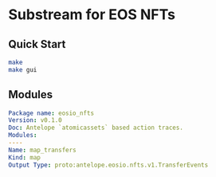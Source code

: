 # Substream for EOS NFTs

## Quick Start
```bash
make
make gui
```

## Modules
```yaml
Package name: eosio_nfts
Version: v0.1.0
Doc: Antelope `atomicassets` based action traces.
Modules:
----
Name: map_transfers
Kind: map
Output Type: proto:antelope.eosio.nfts.v1.TransferEvents
```